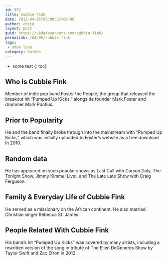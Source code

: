 ```yaml
---
id: 972
title: Cubbie Fink
date: 2012-04-05T03:00:22+00:00
author: chito
layout: post
guid: https://ukdataservers.com/cubbie-fink/
permalink: /04/05/cubbie-fink
tags:
 - show love
category: Guides
---
```


* some text
{: toc}


## Who is  Cubbie Fink
                  
                  
                  
Member of indie pop band Foster the People, the group that released the breakout hit &#8220;Pumped Up Kicks,&#8221; alongside founder Mark Foster and drummer Mark Pontius.
                  
                
                
                
## Prior to Popularity 
                  
                  
                  
He and the band finally broke through into the mainstream with &#8220;Pumped Up Kicks,&#8221; which was initially uploaded to Foster&#8217;s website as a free download in 2010.
                  
                
                
                
## Random data 
                  
                  
                  
He has appeared on such popular shows as Last Call with Carson Daly, The Tonight Show, Jimmy Kimmel Live!, and The Late Late Show with Craig Ferguson.
                  
                
                
                
## Family & Everyday Life of Cubbie Fink
                  
                  
                  
He served as a missionary on the African continent. He also married Christian singer Rebecca St. James.
                  
                
                
                
## People Related With  Cubbie Fink
                  
                  
                  
His band&#8217;s hit &#8220;Pumped Up Kicks&#8221; was covered by many artists, including a rewritten version of the song in tribute of The Ellen DeGeneres Show by Taylor Swift and Zac Efron in 2012.
                  
                
              
            
          
          
          
    
    
  
